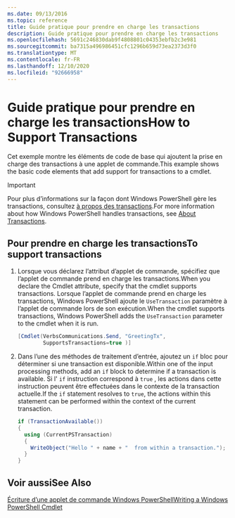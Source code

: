 ```yaml
---
ms.date: 09/13/2016
ms.topic: reference
title: Guide pratique pour prendre en charge les transactions
description: Guide pratique pour prendre en charge les transactions
ms.openlocfilehash: 5691c246830dab9f4808801c04353ebfb2c3e981
ms.sourcegitcommit: ba7315a496986451cfc1296b659d73ea2373d3f0
ms.translationtype: MT
ms.contentlocale: fr-FR
ms.lasthandoff: 12/10/2020
ms.locfileid: "92666958"
---
```

# <a name="how-to-support-transactions"></a><span data-ttu-id="b0640-103">Guide pratique pour prendre en charge les transactions</span><span class="sxs-lookup"><span data-stu-id="b0640-103">How to Support Transactions</span></span>

<span data-ttu-id="b0640-104">Cet exemple montre les éléments de code de base qui ajoutent la prise en charge des transactions à une applet de commande.</span><span class="sxs-lookup"><span data-stu-id="b0640-104">This example shows the basic code elements that add support for transactions to a cmdlet.</span></span>

> [!IMPORTANT]
> <span data-ttu-id="b0640-105">Pour plus d’informations sur la façon dont Windows PowerShell gère les transactions, consultez [à propos des transactions][about_Transactions].</span><span class="sxs-lookup"><span data-stu-id="b0640-105">For more information about how Windows PowerShell handles transactions, see [About Transactions][about_Transactions].</span></span>

## <a name="to-support-transactions"></a><span data-ttu-id="b0640-106">Pour prendre en charge les transactions</span><span class="sxs-lookup"><span data-stu-id="b0640-106">To support transactions</span></span>

1. <span data-ttu-id="b0640-107">Lorsque vous déclarez l’attribut d’applet de commande, spécifiez que l’applet de commande prend en charge les transactions.</span><span class="sxs-lookup"><span data-stu-id="b0640-107">When you declare the Cmdlet attribute, specify that the cmdlet supports transactions.</span></span>
   <span data-ttu-id="b0640-108">Lorsque l’applet de commande prend en charge les transactions, Windows PowerShell ajoute le `UseTransaction` paramètre à l’applet de commande lors de son exécution.</span><span class="sxs-lookup"><span data-stu-id="b0640-108">When the cmdlet supports transactions, Windows PowerShell adds the `UseTransaction` parameter to the cmdlet when it is run.</span></span>

    ```csharp
    [Cmdlet(VerbsCommunications.Send, "GreetingTx",
            SupportsTransactions=true )]
    ```

2. <span data-ttu-id="b0640-109">Dans l’une des méthodes de traitement d’entrée, ajoutez un `if` bloc pour déterminer si une transaction est disponible.</span><span class="sxs-lookup"><span data-stu-id="b0640-109">Within one of the input processing methods, add an `if` block to determine if a transaction is available.</span></span>
   <span data-ttu-id="b0640-110">Si l' `if` instruction correspond à `true` , les actions dans cette instruction peuvent être effectuées dans le contexte de la transaction actuelle.</span><span class="sxs-lookup"><span data-stu-id="b0640-110">If the `if` statement resolves to `true`, the actions within this statement can be performed within the context of the current transaction.</span></span>

    ```csharp
    if (TransactionAvailable())
    {
      using (CurrentPSTransaction)
      {
        WriteObject("Hello " + name + "  from within a transaction.");
      }
    }
    ```

## <a name="see-also"></a><span data-ttu-id="b0640-111">Voir aussi</span><span class="sxs-lookup"><span data-stu-id="b0640-111">See Also</span></span>

[<span data-ttu-id="b0640-112">Écriture d’une applet de commande Windows PowerShell</span><span class="sxs-lookup"><span data-stu-id="b0640-112">Writing a Windows PowerShell Cmdlet</span></span>](./writing-a-windows-powershell-cmdlet.md)

<!-- External URLs -->

[about_Transactions]: /powershell/module/Microsoft.PowerShell.Core/About/about_Transactions
